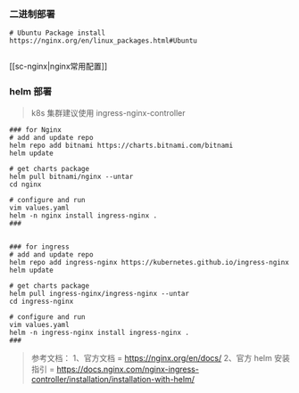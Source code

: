 ### 二进制部署
```shell
# Ubuntu Package install
https://nginx.org/en/linux_packages.html#Ubuntu


```
[[sc-nginx|nginx常用配置]]

### helm 部署
>k8s 集群建议使用 ingress-nginx-controller
```shell
### for Nginx
# add and update repo
helm repo add bitnami https://charts.bitnami.com/bitnami
helm update

# get charts package
helm pull bitnami/nginx --untar
cd nginx

# configure and run
vim values.yaml
helm -n nginx install ingress-nginx .
###


### for ingress
# add and update repo
helm repo add ingress-nginx https://kubernetes.github.io/ingress-nginx
helm update

# get charts package
helm pull ingress-nginx/ingress-nginx --untar
cd ingress-nginx

# configure and run
vim values.yaml
helm -n ingress-nginx install ingress-nginx .
### 
```

> 参考文档：
> 1、官方文档 = https://nginx.org/en/docs/
> 2、官方 helm 安装指引 = https://docs.nginx.com/nginx-ingress-controller/installation/installation-with-helm/